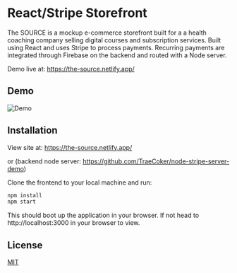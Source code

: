 # React/Stripe Storefront

The SOURCE is a mockup e-commerce storefront built for a a health coaching company selling digital courses and subscription services. Built using React and uses Stripe to process payments. Recurring payments are integrated through Firebase on the backend and routed with a Node server.

Demo live at: https://the-source.netlify.app/
## Demo
![Demo](https://github.com/TraeCoker/react-stripe-storefront/blob/main/public/img/The-Source.gif?raw=true)


## Installation
View site at: https://the-source.netlify.app/

or
(backend node server: https://github.com/TraeCoker/node-stripe-server-demo)

Clone the frontend to your local machine and run:
```bash
npm install
npm start
```
This should boot up the application in your browser. If not head to http://localhost:3000 in your browser to view.


## License
[MIT](https://choosealicense.com/licenses/mit/)